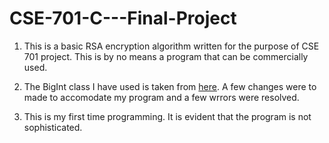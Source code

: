 # CSE-701-C---Final-Project

1. This is a basic RSA encryption algorithm written for the purpose of CSE 701 project. This is by no means a program that can be commercially used.

2. The BigInt class I have used is taken from [here](https://github.com/srndic/rsa/blob/master/source/BigInt.cpp). A few changes were to made to accomodate my program and a few wrrors were resolved.

3. This is my first time programming. It is evident that the program is not sophisticated.




